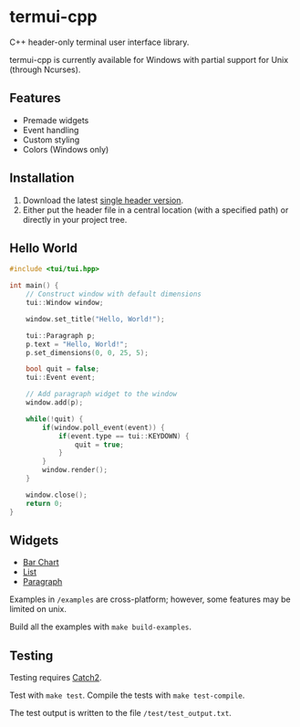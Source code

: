 # termui-cpp

C++ header-only terminal user interface library.

termui-cpp is currently available for Windows with partial support for Unix (through Ncurses).

## Features

- Premade widgets
- Event handling
- Custom styling
- Colors (Windows only)

## Installation

1. Download the latest [single header version](https://raw.githubusercontent.com/claby2/termui-cpp/master/single_include/tui/tui.hpp).
2. Either put the header file in a central location (with a specified path) or directly in your project tree.

## Hello World

```cpp
#include <tui/tui.hpp>

int main() {
    // Construct window with default dimensions
    tui::Window window;

    window.set_title("Hello, World!");

    tui::Paragraph p;
    p.text = "Hello, World!";
    p.set_dimensions(0, 0, 25, 5);

    bool quit = false;
    tui::Event event;

    // Add paragraph widget to the window
    window.add(p);

    while(!quit) {
        if(window.poll_event(event)) {
            if(event.type == tui::KEYDOWN) {
                quit = true;
            }
        }
        window.render();
    }

    window.close();
    return 0;
}
```

## Widgets

- [Bar Chart](./examples/bar_chart.cpp)
- [List](./examples/list.cpp)
- [Paragraph](./examples/paragraph.cpp)

Examples in `/examples` are cross-platform; however, some features may be limited on unix.

Build all the examples with `make build-examples`.

## Testing

Testing requires [Catch2](https://github.com/catchorg/Catch2/).

Test with `make test`. Compile the tests with `make test-compile`.

The test output is written to the file `/test/test_output.txt`.
